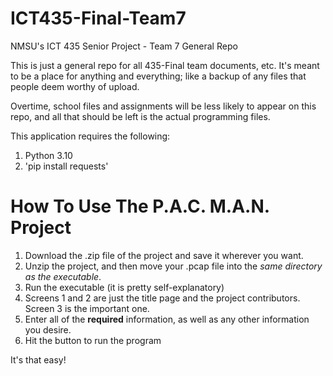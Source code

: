# ICT435-Final-Team7
NMSU's ICT 435 Senior Project - Team 7 General Repo

This is just a general repo for all 435-Final team documents, etc.
It's meant to be a place for anything and everything; like a backup of any files that people deem worthy of upload.

Overtime, school files and assignments will be less likely to appear on this repo, and all that should be left is the actual programming files.

This application requires the following:
1. Python 3.10
2. 'pip install requests'

# How To Use The P.A.C. M.A.N. Project
1. Download the .zip file of the project and save it wherever you want.
2. Unzip the project, and then move your .pcap file into the *same directory as the executable*.
3. Run the executable (it is pretty self-explanatory)
4. Screens 1 and 2 are just the title page and the project contributors. Screen 3 is the important one.
5. Enter all of the **required** information, as well as any other information you desire.
6. Hit the button to run the program

It's that easy! 
